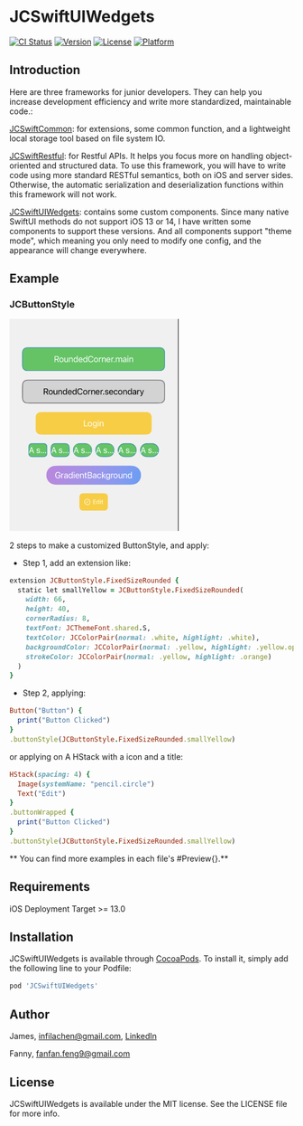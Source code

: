 # JCSwiftUIWedgets

[![CI Status](https://img.shields.io/travis/James/JCSwiftUIWedgets.svg?style=flat)](https://travis-ci.org/James/JCSwiftUIWedgets)
[![Version](https://img.shields.io/cocoapods/v/JCSwiftUIWedgets.svg?style=flat)](https://cocoapods.org/pods/JCSwiftUIWedgets)
[![License](https://img.shields.io/cocoapods/l/JCSwiftUIWedgets.svg?style=flat)](https://cocoapods.org/pods/JCSwiftUIWedgets)
[![Platform](https://img.shields.io/cocoapods/p/JCSwiftUIWedgets.svg?style=flat)](https://cocoapods.org/pods/JCSwiftUIWedgets)

## Introduction

Here are three frameworks for junior developers. They can help you increase development efficiency and write more standardized, maintainable code.:

[JCSwiftCommon](https://github.com/infila/JCSwiftCommon): for extensions, some common function, and a lightweight local storage tool based on file system IO.

[JCSwiftRestful](https://github.com/infila/JCSwiftRestful): for Restful APIs. It helps you focus more on handling object-oriented and structured data. To use this framework, you will have to write code using more standard RESTful semantics, both on iOS and server sides. Otherwise, the automatic serialization and deserialization functions within this framework will not work.

[JCSwiftUIWedgets](https://github.com/infila/JCSwiftRestful): contains some custom components. Since many native SwiftUI methods do not support iOS 13 or 14, I have written some components to support these versions. And all components support "theme mode", which meaning you only need to modify one config, and the appearance will change everywhere.

## Example

### JCButtonStyle

<img src="READMEAssets/ButtonStyles.png" width="300px"></img>

2 steps to make a customized ButtonStyle, and apply:
* Step 1, add an extension like: 
```ruby
extension JCButtonStyle.FixedSizeRounded {
  static let smallYellow = JCButtonStyle.FixedSizeRounded(
    width: 66,
    height: 40,
    cornerRadius: 8,
    textFont: JCThemeFont.shared.S,
    textColor: JCColorPair(normal: .white, highlight: .white),
    backgroundColor: JCColorPair(normal: .yellow, highlight: .yellow.opacity(0.5)),
    strokeColor: JCColorPair(normal: .yellow, highlight: .orange)
  )
}
```

* Step 2, applying:
```ruby
Button("Button") {
  print("Button Clicked")
}
.buttonStyle(JCButtonStyle.FixedSizeRounded.smallYellow)
```

or applying on A HStack with a icon and a title:
```ruby
HStack(spacing: 4) {
  Image(systemName: "pencil.circle")
  Text("Edit")
}
.buttonWrapped {
  print("Button Clicked")
}
.buttonStyle(JCButtonStyle.FixedSizeRounded.smallYellow)
```

** You can find more examples in each file's #Preview{}.**

## Requirements

iOS Deployment Target >= 13.0 

## Installation

JCSwiftUIWedgets is available through [CocoaPods](https://cocoapods.org). To install
it, simply add the following line to your Podfile:

```ruby
pod 'JCSwiftUIWedgets'
```

## Author

James, infilachen@gmail.com, [LinkedIn](https://www.linkedin.com/in/jameschen5428)

Fanny, fanfan.feng9@gmail.com

## License

JCSwiftUIWedgets is available under the MIT license. See the LICENSE file for more info.
